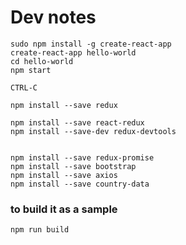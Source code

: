 
# Dev notes

    sudo npm install -g create-react-app
    create-react-app hello-world
    cd hello-world
    npm start

    CTRL-C

    npm install --save redux

    npm install --save react-redux
    npm install --save-dev redux-devtools


    npm install --save redux-promise
    npm install --save bootstrap
    npm install --save axios
    npm install --save country-data

### to build it as a sample

    npm run build
